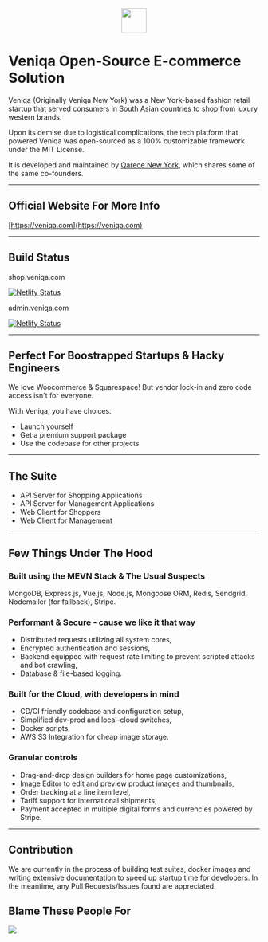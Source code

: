 
<div style="text-align: center"><img src="https://www.veniqa.com/img/team/veniqa-logo.png" height="50px"/></div>


# Veniqa Open-Source E-commerce Solution

Veniqa (Originally Veniqa New York) was a New York-based fashion retail startup that served consumers in South Asian countries to shop from luxury western brands.

Upon its demise due to logistical complications, the tech platform that powered Veniqa was open-sourced as a 100% customizable framework under the MIT License.

It is developed and maintained by [Qarece New York](https://qarece.com), which shares some of the same co-founders.

___

## Official Website For More Info
[https://veniqa.com](https://veniqa.com)

---

## Build Status

shop.veniqa.com 

[![Netlify Status](https://api.netlify.com/api/v1/badges/c95aadbb-cf5b-4e35-a86d-69646f345690/deploy-status)](https://app.netlify.com/sites/prod-veniqa-client/deploys)

admin.veniqa.com

[![Netlify Status](https://api.netlify.com/api/v1/badges/bb8d700a-4136-4b65-acc1-f29e14aed779/deploy-status)](https://app.netlify.com/sites/prod-veniqa-admin/deploys)  

---

## Perfect For Boostrapped Startups & Hacky Engineers
We love Woocommerce & Squarespace! But vendor lock-in and zero code access isn't for everyone.

With Veniqa, you have choices.
* Launch yourself
* Get a premium support package
* Use the codebase for other projects

---

## The Suite
* API Server for Shopping Applications
* API Server for Management Applications
* Web Client for Shoppers
* Web Client for Management

---

## Few Things Under The Hood

### Built using the MEVN Stack & The Usual Suspects
MongoDB, Express.js, Vue.js, Node.js, Mongoose ORM, Redis, Sendgrid, Nodemailer (for fallback), Stripe.

### Performant & Secure - cause we like it that way
* Distributed requests utilizing all system cores, 
* Encrypted authentication and sessions, 
* Backend equipped with request rate limiting to prevent scripted attacks and bot crawling, 
* Database & file-based logging.

### Built for the Cloud, with developers in mind
* CD/CI friendly codebase and configuration setup, 
* Simplified dev-prod and local-cloud switches, 
* Docker scripts, 
* AWS S3 Integration for cheap image storage.

### Granular controls
* Drag-and-drop design builders for home page customizations, 
* Image Editor to edit and preview product images and thumbnails, 
* Order tracking at a line item level, 
* Tariff support for international shipments, 
* Payment accepted in multiple digital forms and currencies powered by Stripe.

---

## Contribution

We are currently in the process of building test suites, docker images and writing extensive documentation to speed up startup time for developers. In the meantime, any Pull Requests/Issues found are appreciated.



## Blame These People For

<a href="https://github.com/Viveckh/Veniqa/graphs/contributors"><img src="https://www.veniqa.com/img/team/veniqa-contributors.png" /></a>





